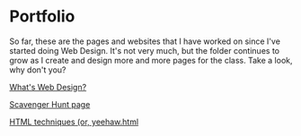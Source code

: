 # Portfolio

So far, these are the pages and websites that I have worked on since I've started doing Web Design. It's not very much, but the folder continues to grow as I create and design more and more pages for the class.
Take a look, why don't you?

[What's Web Design?](./portfolio/webdesign.html)

[Scavenger Hunt page](./portfolio/scavenger-hunt.html)

[HTML techniques (or, yeehaw.html](./portfolio/yeehaw.html)
